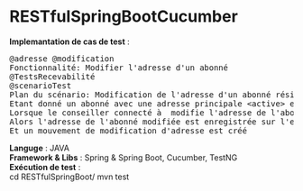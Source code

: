 # RESTfulSpringBootCucumber

<b>Implemantation de cas de test</b> :
<pre>
@adresse @modification
Fonctionnalité: Modifier l'adresse d'un abonné 
@TestsRecevabilité
@scenarioTest
Plan du scénario: Modification de l'adresse d'un abonné résidant en France sans ou avec date d'effet
Etant donné un abonné avec une adresse principale &lt;active&gt; en &lt;pays&gt;
Lorsque le conseiller connecté à <canal> modifie l'adresse de l'abonné &lt;condition&gt;
Alors l'adresse de l'abonné modifiée est enregistrée sur l'ensemble des contrats de l'abonné
Et un mouvement de modification d'adresse est créé
</pre>

<b>Languge</b> : JAVA<br>
<b>Framework & Libs</b> : Spring & Spring Boot, Cucumber, TestNG<br>
<b>Exécution de test</b> : <br>
cd RESTfulSpringBoot/
mvn test
